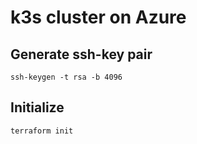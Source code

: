 # k3s cluster on Azure

## Generate ssh-key pair

```shell
ssh-keygen -t rsa -b 4096
```

## Initialize

```shell
terraform init
```
